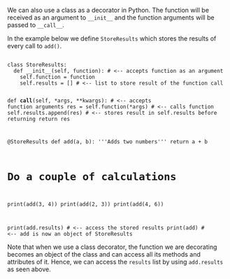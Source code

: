 We can also use a class as a decorator in Python. The function will be received as an argument to `__init__` and the function arguments will be passed to `__call__`.

In the example below we define `StoreResults` which stores the results of every call to `add()`.

<codeblock language="python" type="lesson">
<code>
class StoreResults:
  def __init__(self, function): # <-- accepts function as an argument
    self.function = function
    self.results = [] # <-- list to store result of the function call

  def __call__(self, *args, **kwargs): # <-- accepts function arguments
    res = self.function(*args) # <-- calls function
    self.results.append(res) # <-- stores result in self.results before returning
    return res

@StoreResults
def add(a, b):
  '''Adds two numbers'''
  return a + b

# Do a couple of calculations
print(add(3, 4))
print(add(2, 3))
print(add(4, 6))

print(add.results) # <-- access the stored results
print(add) # <-- add is now an object of StoreResults
</code>
</codeblock>

Note that when we use a class decorator, the function we are decorating becomes an object of the class and can access all its methods and attributes of it. Hence, we can access the `results` list by using `add.results` as seen above.

